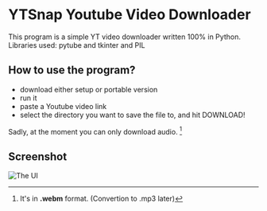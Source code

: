 # YTSnap Youtube Video Downloader

This program is a simple YT video downloader written 100% in Python. Libraries used: pytube and tkinter and PIL

## How to use the program?
- download either setup or portable version
- run it
- paste a Youtube video link
- select the directory you want to save the file to, and hit DOWNLOAD! 

Sadly, at the moment you can only download audio. [^1]


[^1]: It's in **.webm** format. (Convertion to .mp3 later)

## Screenshot
![The UI](image.jpg)
